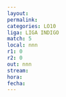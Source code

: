 ```yaml
---
layout: 
permalink: 
categories: LO10
liga: LIGA INDIGO
match: 5
local: nnn
r1: 0
r2: 0
out: nnn
stream: 
hora: 
fecha:
---
```

